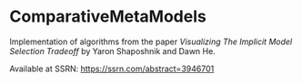 # ComparativeMetaModels

Implementation of algorithms from the paper *Visualizing The Implicit Model Selection Tradeoff* by Yaron Shaposhnik and Dawn He.

Available at SSRN: https://ssrn.com/abstract=3946701
